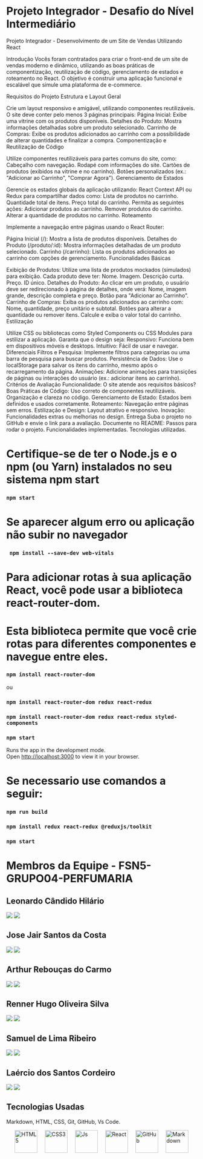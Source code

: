 # Projeto Integrador - Desafio do Nível Intermediário

Projeto Integrador - Desenvolvimento de um Site de Vendas Utilizando React

Introdução
Vocês foram contratados para criar o front-end de um site de vendas moderno e dinâmico, utilizando as boas práticas de componentização, reutilização de código, gerenciamento de estados e roteamento no React. O objetivo é construir uma aplicação funcional e escalável que simule uma plataforma de e-commerce.

Requisitos do Projeto
Estrutura e Layout Geral

Crie um layout responsivo e amigável, utilizando componentes reutilizáveis.
O site deve conter pelo menos 3 páginas principais:
Página Inicial: Exibe uma vitrine com os produtos disponíveis.
Detalhes do Produto: Mostra informações detalhadas sobre um produto selecionado.
Carrinho de Compras: Exibe os produtos adicionados ao carrinho com a possibilidade de alterar quantidades e finalizar a compra.
Componentização e Reutilização de Código

Utilize componentes reutilizáveis para partes comuns do site, como:
Cabeçalho com navegação.
Rodapé com informações do site.
Cartões de produtos (exibidos na vitrine e no carrinho).
Botões personalizados (ex.: "Adicionar ao Carrinho", "Comprar Agora"). 
Gerenciamento de Estados

Gerencie os estados globais da aplicação utilizando:
React Context API ou Redux para compartilhar dados como:
Lista de produtos no carrinho.
Quantidade total de itens.
Preço total do carrinho.
Permita as seguintes ações:
Adicionar produtos ao carrinho.
Remover produtos do carrinho.
Alterar a quantidade de produtos no carrinho.
Roteamento

Implemente a navegação entre páginas usando o React Router:

Página Inicial (/): Mostra a lista de produtos disponíveis.
Detalhes do Produto (/produto/:id): Mostra informações detalhadas de um produto selecionado.
Carrinho (/carrinho): Lista os produtos adicionados ao carrinho com opções de gerenciamento.
Funcionalidades Básicas

Exibição de Produtos:
Utilize uma lista de produtos mockados (simulados) para exibição. Cada produto deve ter:
Nome.
Imagem.
Descrição curta.
Preço.
ID único.
Detalhes do Produto:
Ao clicar em um produto, o usuário deve ser redirecionado à página de detalhes, onde verá:
Nome, imagem grande, descrição completa e preço.
Botão para "Adicionar ao Carrinho".
Carrinho de Compras:
Exiba os produtos adicionados ao carrinho com:
Nome, quantidade, preço unitário e subtotal.
Botões para alterar a quantidade ou remover itens.
Calcule e exiba o valor total do carrinho. 
Estilização

Utilize CSS ou bibliotecas como Styled Components ou CSS Modules para estilizar a aplicação. Garanta que o design seja:
Responsivo: Funciona bem em dispositivos móveis e desktops.
Intuitivo: Fácil de usar e navegar.
Diferenciais
Filtros e Pesquisa: Implemente filtros para categorias ou uma barra de pesquisa para buscar produtos.
Persistência de Dados: Use o localStorage para salvar os itens do carrinho, mesmo após o recarregamento da página.
Animações: Adicione animações para transições de páginas ou interações do usuário (ex.: adicionar itens ao carrinho).
Critérios de Avaliação
Funcionalidade: O site atende aos requisitos básicos?
Boas Práticas de Código:
Uso correto de componentes reutilizáveis.
Organização e clareza no código.
Gerenciamento de Estado:
Estados bem definidos e usados corretamente.
Roteamento:
Navegação entre páginas sem erros.
Estilização e Design:
Layout atrativo e responsivo.
Inovação: Funcionalidades extras ou melhorias no design.
Entrega
Suba o projeto no GitHub e envie o link para a avaliação.
Documente no README:
Passos para rodar o projeto.
Funcionalidades implementadas.
Tecnologias utilizadas.

# Certifique-se de ter o Node.js e o npm (ou Yarn) instalados no seu sistema npm start

### `npm start`

# Se aparecer algum erro ou aplicação não subir no navegador

### ` npm install --save-dev web-vitals`

# Para adicionar rotas à sua aplicação React, você pode usar a biblioteca react-router-dom. 
# Esta biblioteca permite que você crie rotas para diferentes componentes e navegue entre eles.

### `npm install react-router-dom `
ou
### `npm install react-router-dom redux react-redux`
### `npm install react-router-dom redux react-redux styled-components`

### `npm start`

Runs the app in the development mode.\
Open [http://localhost:3000](http://localhost:3000) to view it in your browser.

# Se necessario use comandos a seguir:
### `npm run build`

### `npm install redux react-redux @reduxjs/toolkit` 

### `npm start`

# Membros da Equipe - FSN5-GRUPO04-PERFUMARIA

## Leonardo Cândido Hilário
<div> 
  <a href="https://github.com/Leonardohilariogithub/" target="_blank"><img src="https://img.shields.io/badge/GitHub-100000?style=for-the-badge&logo=github&logoColor=white" target="_blank"></a>
  <a href="https://www.linkedin.com/in/leonardosoftwareqaengineer/" target="_blank"><img src="https://img.shields.io/badge/-LinkedIn-%230077B5?style=for-the-badge&logo=linkedin&logoColor=white" target="_blank"></a> 
</div>

## Jose Jair Santos da Costa
<div> 
  <a href="https://github.com/jjosejair" target="_blank"><img src="https://img.shields.io/badge/GitHub-100000?style=for-the-badge&logo=github&logoColor=white" target="_blank"></a>
  <a href="https://www.linkedin.com/in/jair-santos-informatica/" target="_blank"><img src="https://img.shields.io/badge/-LinkedIn-%230077B5?style=for-the-badge&logo=linkedin&logoColor=white" target="_blank"></a> 
</div>


## Arthur Rebouças do Carmo
<a href="https://github.com/artreboucas" target="_blank"><img src="https://img.shields.io/badge/GitHub-100000?style=for-the-badge&logo=github&logoColor=white" target="_blank"></a>
  <a href="https://www.linkedin.com/in/arthurrebou%C3%A7asdev/" target="_blank"><img src="https://img.shields.io/badge/-LinkedIn-%230077B5?style=for-the-badge&logo=linkedin&logoColor=white" target="_blank"></a> 
</div>


## Renner Hugo Oliveira Silva
<div> 
  <a href="https://github.com/Renner00" target="_blank"><img src="https://img.shields.io/badge/GitHub-100000?style=for-the-badge&logo=github&logoColor=white" target="_blank"></a>
  <a href="https://www.linkedin.com/in/rennerhg/" target="_blank"><img src="https://img.shields.io/badge/-LinkedIn-%230077B5?style=for-the-badge&logo=linkedin&logoColor=white" target="_blank"></a> 
</div>


## Samuel de Lima Ribeiro 
<div> 
  <a href="https://github.com/sambrito-a" target="_blank"><img src="https://img.shields.io/badge/GitHub-100000?style=for-the-badge&logo=github&logoColor=white" target="_blank"></a>
  <a href="https://www.linkedin.com/in/samuelrbrito/" target="_blank"><img src="https://img.shields.io/badge/-LinkedIn-%230077B5?style=for-the-badge&logo=linkedin&logoColor=white" target="_blank"></a> 
</div>

## Laércio dos Santos Cordeiro
<div> 
  <a href="https://github.com/cordeirolaercio/" target="_blank"><img src="https://img.shields.io/badge/GitHub-100000?style=for-the-badge&logo=github&logoColor=white" target="_blank"></a>
  <a href="https://www.linkedin.com/in/laercio-cordeiro30/" target="_blank"><img src="https://img.shields.io/badge/-LinkedIn-%230077B5?style=for-the-badge&logo=linkedin&logoColor=white" target="_blank"></a> 
</div>

## Tecnologias Usadas
Markdown, HTML, CSS, Git, GitHub, Vs Code. 

<div style="display: flex; justify-content: center; align-items: center; gap: 20px; margin-top: 10px;">
  <img alt="HTML5" height="60" src="https://img.shields.io/badge/HTML5-E34F26?style=for-the-badge&logo=html5&logoColor=white">
  <img alt="CSS3" height="60" src="https://img.shields.io/badge/CSS3-1572B6?style=for-the-badge&logo=css3&logoColor=white">
  <img alt="Js" height="60" src="https://img.shields.io/badge/JavaScript-F7DF1E?style=for-the-badge&logo=javascript&logoColor=black">
  <img alt="React" height="60" src="https://img.shields.io/badge/React-20232A?style=for-the-badge&logo=react&logoColor=61DAFB">
  <img alt="GitHub" height="60" src="https://img.shields.io/badge/GitHub-100000?style=for-the-badge&logo=github&logoColor=white">
  <img alt="Markdown" height="60" src="https://img.shields.io/badge/Markdown-000000?style=for-the-badge&logo=markdown&logoColor=white">
</div>